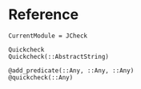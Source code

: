 # Reference

```@meta
CurrentModule = JCheck
```

```@docs
Quickcheck
Quickcheck(::AbstractString)
```

``` @docs
@add_predicate(::Any, ::Any, ::Any)
@quickcheck(::Any)
```

